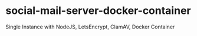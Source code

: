 # social-mail-server-docker-container
Single Instance with NodeJS, LetsEncrypt, ClamAV, Docker Container
